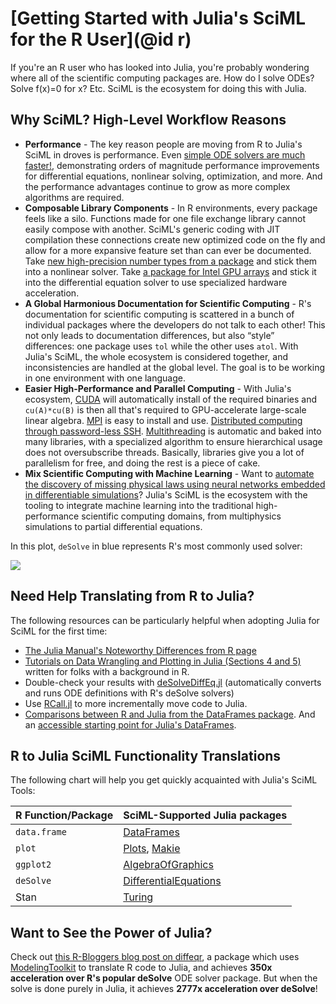 # [Getting Started with Julia's SciML for the R User](@id r)

If you're an R user who has looked into Julia, you're probably wondering where all of the
scientific computing packages are. How do I solve ODEs? Solve f(x)=0 for x? Etc. SciML
is the ecosystem for doing this with Julia.

## Why SciML? High-Level Workflow Reasons

* **Performance** - The key reason people are moving from R to Julia's SciML in droves
  is performance. Even [simple ODE solvers are much faster!](https://benchmarks.sciml.ai/stable/MultiLanguage/ode_wrapper_packages/),
  demonstrating orders of magnitude performance improvements for differential equations,
  nonlinear solving, optimization, and more. And the performance advantages continue to
  grow as more complex algorithms are required.
* **Composable Library Components** - In R environments, every package feels like
  a silo. Functions made for one file exchange library cannot easily compose with another.
  SciML's generic coding with JIT compilation these connections create new optimized code on
  the fly and allow for a more expansive feature set than can ever be documented. Take
  [new high-precision number types from a package](https://github.com/JuliaArbTypes/ArbFloats.jl)
  and stick them into a nonlinear solver. Take
  [a package for Intel GPU arrays](https://github.com/JuliaGPU/oneAPI.jl) and stick it into
  the differential equation solver to use specialized hardware acceleration.
* **A Global Harmonious Documentation for Scientific Computing** - R's documentation for
  scientific computing is scattered in a bunch of individual packages where the developers
  do not talk to each other! This not only leads to documentation differences, but also
  “style” differences: one package uses `tol` while the other uses `atol`. With Julia's
  SciML, the whole ecosystem is considered together, and inconsistencies are handled at the
  global level. The goal is to be working in one environment with one language.
* **Easier High-Performance and Parallel Computing** - With Julia's ecosystem,
  [CUDA](https://github.com/JuliaGPU/CUDA.jl) will automatically install of the required
  binaries and `cu(A)*cu(B)` is then all that's required to GPU-accelerate large-scale
  linear algebra. [MPI](https://github.com/JuliaParallel/MPI.jl) is easy to install and
  use. [Distributed computing through password-less SSH](https://docs.julialang.org/en/v1/manual/distributed-computing/). [Multithreading](https://docs.julialang.org/en/v1/manual/multi-threading/)
  is automatic and baked into many libraries, with a specialized algorithm to ensure
  hierarchical usage does not oversubscribe threads. Basically, libraries give you a lot
  of parallelism for free, and doing the rest is a piece of cake.
* **Mix Scientific Computing with Machine Learning** - Want to [automate the discovery
  of missing physical laws using neural networks embedded in differentiable simulations](https://arxiv.org/abs/2001.04385)? Julia's SciML is the ecosystem with the tooling to integrate machine
  learning into the traditional high-performance scientific computing domains, from
  multiphysics simulations to partial differential equations.

In this plot, `deSolve` in blue represents R's most commonly used solver:

![](https://user-images.githubusercontent.com/1814174/195836404-ea69730e-69a4-4bf0-8d12-f57d5b8fce21.PNG)

## Need Help Translating from R to Julia?

The following resources can be particularly helpful when adopting Julia for SciML for the
first time:

* [The Julia Manual's Noteworthy Differences from R page](https://docs.julialang.org/en/v1/manual/noteworthy-differences/#Noteworthy-differences-from-R)
* [Tutorials on Data Wrangling and Plotting in Julia (Sections 4 and 5)](http://tutorials.pumas.ai/)
  written for folks with a background in R.
* Double-check your results with [deSolveDiffEq.jl](https://github.com/SciML/deSolveDiffEq.jl)
  (automatically converts and runs ODE definitions with R's deSolve solvers)
* Use [RCall.jl](https://juliainterop.github.io/RCall.jl/stable/) to more incrementally move
  code to Julia.
* [Comparisons between R and Julia from the DataFrames package](https://dataframes.juliadata.org/stable/man/comparisons/). And an [accessible starting point for Julia's DataFrames](https://bkamins.github.io/julialang/2020/12/24/minilanguage.html).

## R to Julia SciML Functionality Translations

The following chart will help you get quickly acquainted with Julia's SciML Tools:

|R Function/Package|SciML-Supported Julia packages|
| --- | --- |
|`data.frame`|[DataFrames](https://dataframes.juliadata.org/stable/)|
|`plot`|[Plots](https://docs.juliaplots.org/stable/), [Makie](https://docs.makie.org/stable/)|
|`ggplot2`|[AlgebraOfGraphics](https://aog.makie.org/stable/)|
|`deSolve`|[DifferentialEquations](https://diffeq.sciml.ai/latest/)|
|Stan|[Turing](https://turing.ml/stable/)|

## Want to See the Power of Julia?

Check out [this R-Bloggers blog post on diffeqr](https://www.r-bloggers.com/2020/08/gpu-accelerated-ode-solving-in-r-with-julia-the-language-of-libraries/), a package which
uses [ModelingToolkit](https://mtk.sciml.ai/dev/) to translate R code to Julia, and achieves
**350x acceleration over R's popular deSolve** ODE solver package. But when the solve is
done purely in Julia, it achieves **2777x acceleration over deSolve**!
